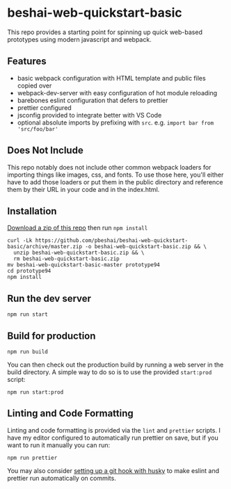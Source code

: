 # beshai-web-quickstart-basic

This repo provides a starting point for spinning up quick web-based prototypes using modern javascript and webpack.

## Features

* basic webpack configuration with HTML template and public files copied over
* webpack-dev-server with easy configuration of hot module reloading
* barebones eslint configuration that defers to prettier
* prettier configured
* jsconfig provided to integrate better with VS Code
* optional absolute imports by prefixing with `src`. e.g. `import bar from 'src/foo/bar'`

## Does Not Include

This repo notably does not include other common webpack loaders for importing things like images, css, and fonts. To use those here, you'll either have to add those loaders or put them in the public directory and reference them by their URL in your code and in the index.html.

## Installation

[Download a zip of this repo](https://github.com/pbeshai/beshai-web-quickstart-basic/archive/master.zip) then run `npm install`

```shell
curl -Lk https://github.com/pbeshai/beshai-web-quickstart-basic/archive/master.zip -o beshai-web-quickstart-basic.zip && \
  unzip beshai-web-quickstart-basic.zip && \
  rm beshai-web-quickstart-basic.zip
mv beshai-web-quickstart-basic-master prototype94
cd prototype94
npm install
```

## Run the dev server

```shell
npm run start
```


## Build for production

```shell
npm run build
```

You can then check out the production build by running a web server in the build directory. A simple way to do so is to use the provided `start:prod` script:

```shell
npm run start:prod
```

## Linting and Code Formatting

Linting and code formatting is provided via the `lint` and `prettier` scripts. I have my editor configured to automatically run prettier on save, but if you want to run it manually you can run:

```shell
npm run prettier
```

You may also consider [setting up a git hook with husky](https://prettier.io/docs/en/precommit.html) to make eslint and prettier run automatically on commits.

